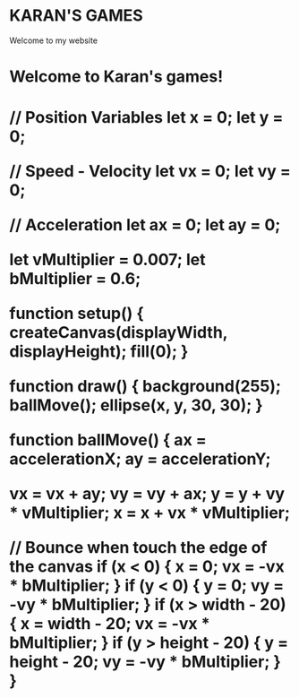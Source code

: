 # KARAN'S GAMES 
Welcome to my website
<h1> Welcome to Karan's games!
  <h1>
  
// Position Variables
let x = 0;
let y = 0;

// Speed - Velocity
let vx = 0;
let vy = 0;

// Acceleration
let ax = 0;
let ay = 0;

let vMultiplier = 0.007;
let bMultiplier = 0.6;

function setup() {
  createCanvas(displayWidth, displayHeight);
  fill(0);
}

function draw() {
  background(255);
  ballMove();
  ellipse(x, y, 30, 30);
}

function ballMove() {
  ax = accelerationX;
  ay = accelerationY;

  vx = vx + ay;
  vy = vy + ax;
  y = y + vy * vMultiplier;
  x = x + vx * vMultiplier;

  // Bounce when touch the edge of the canvas
  if (x < 0) {
    x = 0;
    vx = -vx * bMultiplier;
  }
  if (y < 0) {
    y = 0;
    vy = -vy * bMultiplier;
  }
  if (x > width - 20) {
    x = width - 20;
    vx = -vx * bMultiplier;
  }
  if (y > height - 20) {
    y = height - 20;
    vy = -vy * bMultiplier;
  }
}

